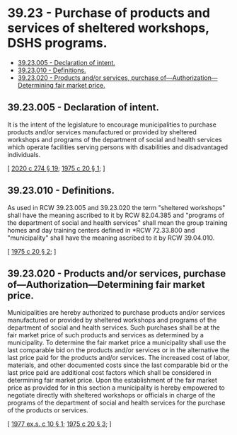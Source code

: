 # 39.23 - Purchase of products and services of sheltered workshops, DSHS programs.
* [39.23.005 - Declaration of intent.](#3923005---declaration-of-intent)
* [39.23.010 - Definitions.](#3923010---definitions)
* [39.23.020 - Products and/or services, purchase of—Authorization—Determining fair market price.](#3923020---products-andor-services-purchase-ofauthorizationdetermining-fair-market-price)
## 39.23.005 - Declaration of intent.
It is the intent of the legislature to encourage municipalities to purchase products and/or services manufactured or provided by sheltered workshops and programs of the department of social and health services which operate facilities serving persons with disabilities and disadvantaged individuals.

\[ [2020 c 274 § 19](https://lawfilesext.leg.wa.gov/biennium/2019-20/Pdf/Bills/Session%20Laws/House/2390.SL.pdf?cite=2020%20c%20274%20§%2019); [1975 c 20 § 1](https://leg.wa.gov/CodeReviser/documents/sessionlaw/1975c20.pdf?cite=1975%20c%2020%20§%201); \]

## 39.23.010 - Definitions.
As used in RCW 39.23.005 and 39.23.020 the term "sheltered workshops" shall have the meaning ascribed to it by RCW 82.04.385 and "programs of the department of social and health services" shall mean the group training homes and day training centers defined in *RCW 72.33.800 and "municipality" shall have the meaning ascribed to it by RCW 39.04.010.

\[ [1975 c 20 § 2](https://leg.wa.gov/CodeReviser/documents/sessionlaw/1975c20.pdf?cite=1975%20c%2020%20§%202); \]

## 39.23.020 - Products and/or services, purchase of—Authorization—Determining fair market price.
Municipalities are hereby authorized to purchase products and/or services manufactured or provided by sheltered workshops and programs of the department of social and health services. Such purchases shall be at the fair market price of such products and services as determined by a municipality. To determine the fair market price a municipality shall use the last comparable bid on the products and/or services or in the alternative the last price paid for the products and/or services. The increased cost of labor, materials, and other documented costs since the last comparable bid or the last price paid are additional cost factors which shall be considered in determining fair market price. Upon the establishment of the fair market price as provided for in this section a municipality is hereby empowered to negotiate directly with sheltered workshops or officials in charge of the programs of the department of social and health services for the purchase of the products or services.

\[ [1977 ex.s. c 10 § 1](https://leg.wa.gov/CodeReviser/documents/sessionlaw/1977ex1c10.pdf?cite=1977%20ex.s.%20c%2010%20§%201); [1975 c 20 § 3](https://leg.wa.gov/CodeReviser/documents/sessionlaw/1975c20.pdf?cite=1975%20c%2020%20§%203); \]

